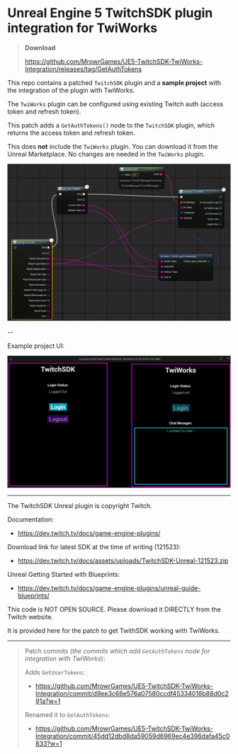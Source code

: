 # Unreal Engine 5 TwitchSDK plugin integration for TwiWorks

> **Download**
>
> https://github.com/MrowrGames/UE5-TwitchSDK-TwiWorks-Integration/releases/tag/GetAuthTokens

This repo contains a patched `TwitchSDK` plugin and a **sample project** with the integration of the plugin with TwiWorks.

The `TwiWorks` plugin can be configured using existing Twitch auth (access token and refresh token).

This patch adds a `GetAuthTokens()` node to the `TwitchSDK` plugin, which returns the access token and refresh token.

This does **not** include the `TwiWorks` plugin. You can download it from the Unreal Marketplace. No changes are needed in the `TwiWorks` plugin.

![Screenshot of Blueprint nodes](Screenshot.png)

--

Example project UI:

![Screenshot of UI of the example project](ExampleProjectScreenshot.png)

---

The TwitchSDK Unreal plugin is copyright Twitch.

Documentation:

- https://dev.twitch.tv/docs/game-engine-plugins/

Download link for latest SDK at the time of writing (121523):

- https://dev.twitch.tv/docs/assets/uploads/TwitchSDK-Unreal-121523.zip

Unreal Getting Started with Blueprints:

- https://dev.twitch.tv/docs/game-engine-plugins/unreal-guide-blueprints/

This code is NOT OPEN SOURCE. Please download it DIRECTLY from the Twitch website.

It is provided here for the patch to get TwithSDK working with TwiWorks.

---

> Patch commits (_the commits which add `GetAuthTokens` node for integration with TwiWorks_):
>
> Adds `GetUserTokens`:
> - https://github.com/MrowrGames/UE5-TwitchSDK-TwiWorks-Integration/commit/d9ee3c68e576a07580ccdf45334018b88d0c291a?w=1
>
> Renamed it to `GetAuthTokens`:
> - https://github.com/MrowrGames/UE5-TwitchSDK-TwiWorks-Integration/commit/45dd12dbd8da59059d6969ec4e396dafa45c0833?w=1
